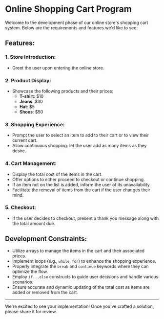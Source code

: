 # Online Shopping Cart Program

Welcome to the development phase of our online store's shopping cart system. Below are the requirements and features we'd like to see:

## Features:

### 1. Store Introduction:

- Greet the user upon entering the online store.

### 2. Product Display:

- Showcase the following products and their prices:
  - **T-shirt**: $10
  - **Jeans**: $30
  - **Hat**: $5
  - **Shoes**: $50

### 3. Shopping Experience:

- Prompt the user to select an item to add to their cart or to view their current cart.
- Allow continuous shopping: let the user add as many items as they desire.

### 4. Cart Management:

- Display the total cost of the items in the cart.
- Offer options to either proceed to checkout or continue shopping.
- If an item not on the list is added, inform the user of its unavailability.
- Facilitate the removal of items from the cart if the user changes their mind.

### 5. Checkout:

- If the user decides to checkout, present a thank you message along with the total amount due.

## Development Constraints:

- Utilize arrays to manage the items in the cart and their associated prices.
- Implement loops (e.g., `while`, `for`) to enhance the shopping experience.
- Properly integrate the `break` and `continue` keywords where they can optimize the flow.
- Employ `if...else` constructs to guide user decisions and handle various scenarios.
- Ensure accurate and dynamic updating of the total cost as items are added or removed from the cart.

---

We're excited to see your implementation! Once you've crafted a solution, please share it for review.
